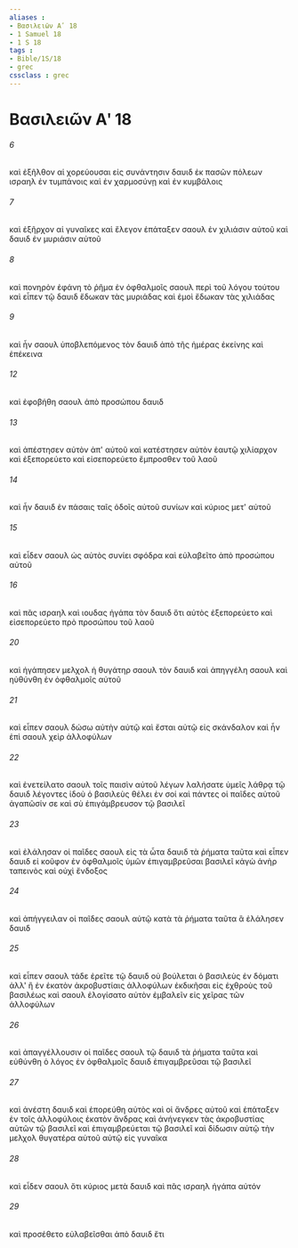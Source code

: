 ```yaml
---
aliases : 
- Βασιλειῶν Αʹ 18
- 1 Samuel 18
- 1 S 18
tags : 
- Bible/1S/18
- grec
cssclass : grec
---
```


# Βασιλειῶν Αʹ 18

###### 6
καὶ ἐξῆλθον αἱ χορεύουσαι εἰς συνάντησιν δαυιδ ἐκ πασῶν πόλεων ισραηλ ἐν τυμπάνοις καὶ ἐν χαρμοσύνῃ καὶ ἐν κυμβάλοις
###### 7
καὶ ἐξῆρχον αἱ γυναῖκες καὶ ἔλεγον ἐπάταξεν σαουλ ἐν χιλιάσιν αὐτοῦ καὶ δαυιδ ἐν μυριάσιν αὐτοῦ
###### 8
καὶ πονηρὸν ἐφάνη τὸ ῥῆμα ἐν ὀφθαλμοῖς σαουλ περὶ τοῦ λόγου τούτου καὶ εἶπεν τῷ δαυιδ ἔδωκαν τὰς μυριάδας καὶ ἐμοὶ ἔδωκαν τὰς χιλιάδας
###### 9
καὶ ἦν σαουλ ὑποβλεπόμενος τὸν δαυιδ ἀπὸ τῆς ἡμέρας ἐκείνης καὶ ἐπέκεινα
###### 12
καὶ ἐφοβήθη σαουλ ἀπὸ προσώπου δαυιδ
###### 13
καὶ ἀπέστησεν αὐτὸν ἀπ' αὐτοῦ καὶ κατέστησεν αὐτὸν ἑαυτῷ χιλίαρχον καὶ ἐξεπορεύετο καὶ εἰσεπορεύετο ἔμπροσθεν τοῦ λαοῦ
###### 14
καὶ ἦν δαυιδ ἐν πάσαις ταῖς ὁδοῖς αὐτοῦ συνίων καὶ κύριος μετ' αὐτοῦ
###### 15
καὶ εἶδεν σαουλ ὡς αὐτὸς συνίει σφόδρα καὶ εὐλαβεῖτο ἀπὸ προσώπου αὐτοῦ
###### 16
καὶ πᾶς ισραηλ καὶ ιουδας ἠγάπα τὸν δαυιδ ὅτι αὐτὸς ἐξεπορεύετο καὶ εἰσεπορεύετο πρὸ προσώπου τοῦ λαοῦ
###### 20
καὶ ἠγάπησεν μελχολ ἡ θυγάτηρ σαουλ τὸν δαυιδ καὶ ἀπηγγέλη σαουλ καὶ ηὐθύνθη ἐν ὀφθαλμοῖς αὐτοῦ
###### 21
καὶ εἶπεν σαουλ δώσω αὐτὴν αὐτῷ καὶ ἔσται αὐτῷ εἰς σκάνδαλον καὶ ἦν ἐπὶ σαουλ χεὶρ ἀλλοφύλων
###### 22
καὶ ἐνετείλατο σαουλ τοῖς παισὶν αὐτοῦ λέγων λαλήσατε ὑμεῖς λάθρᾳ τῷ δαυιδ λέγοντες ἰδοὺ ὁ βασιλεὺς θέλει ἐν σοί καὶ πάντες οἱ παῖδες αὐτοῦ ἀγαπῶσίν σε καὶ σὺ ἐπιγάμβρευσον τῷ βασιλεῖ
###### 23
καὶ ἐλάλησαν οἱ παῖδες σαουλ εἰς τὰ ὦτα δαυιδ τὰ ῥήματα ταῦτα καὶ εἶπεν δαυιδ εἰ κοῦφον ἐν ὀφθαλμοῖς ὑμῶν ἐπιγαμβρεῦσαι βασιλεῖ κἀγὼ ἀνὴρ ταπεινὸς καὶ οὐχὶ ἔνδοξος
###### 24
καὶ ἀπήγγειλαν οἱ παῖδες σαουλ αὐτῷ κατὰ τὰ ῥήματα ταῦτα ἃ ἐλάλησεν δαυιδ
###### 25
καὶ εἶπεν σαουλ τάδε ἐρεῖτε τῷ δαυιδ οὐ βούλεται ὁ βασιλεὺς ἐν δόματι ἀλλ' ἢ ἐν ἑκατὸν ἀκροβυστίαις ἀλλοφύλων ἐκδικῆσαι εἰς ἐχθροὺς τοῦ βασιλέως καὶ σαουλ ἐλογίσατο αὐτὸν ἐμβαλεῖν εἰς χεῖρας τῶν ἀλλοφύλων
###### 26
καὶ ἀπαγγέλλουσιν οἱ παῖδες σαουλ τῷ δαυιδ τὰ ῥήματα ταῦτα καὶ εὐθύνθη ὁ λόγος ἐν ὀφθαλμοῖς δαυιδ ἐπιγαμβρεῦσαι τῷ βασιλεῖ
###### 27
καὶ ἀνέστη δαυιδ καὶ ἐπορεύθη αὐτὸς καὶ οἱ ἄνδρες αὐτοῦ καὶ ἐπάταξεν ἐν τοῖς ἀλλοφύλοις ἑκατὸν ἄνδρας καὶ ἀνήνεγκεν τὰς ἀκροβυστίας αὐτῶν τῷ βασιλεῖ καὶ ἐπιγαμβρεύεται τῷ βασιλεῖ καὶ δίδωσιν αὐτῷ τὴν μελχολ θυγατέρα αὐτοῦ αὐτῷ εἰς γυναῖκα
###### 28
καὶ εἶδεν σαουλ ὅτι κύριος μετὰ δαυιδ καὶ πᾶς ισραηλ ἠγάπα αὐτόν
###### 29
καὶ προσέθετο εὐλαβεῖσθαι ἀπὸ δαυιδ ἔτι
